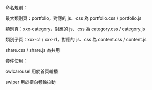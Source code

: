 命名規則：

最大類別頁：portfolio，對應的 js、css 為 portfolio.css / portfolio.js 

類別頁：xxx-category，對應的 js、css 為 category.css / category.js

類別子頁：xxx-c1 / xxx-r1，對應的 js、css 為 content.css / content.js

share.css / share.js 為共用


套件使用：

owlcarousel 用於首頁輪播

swiper 用於橫向卷軸拉動